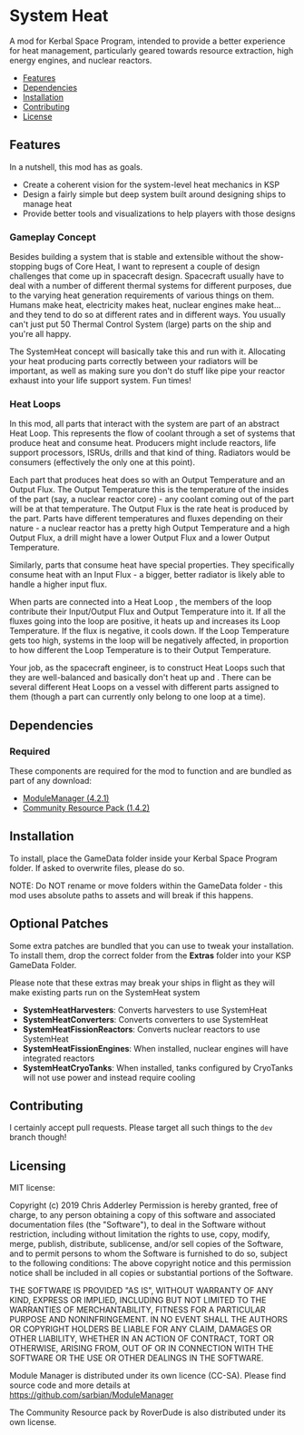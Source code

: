 # System Heat

A mod for Kerbal Space Program, intended to provide a better experience for heat management, particularly geared towards resource extraction, high energy engines, and nuclear reactors.

* [Features](#features)
* [Dependencies](#dependencies)
* [Installation](#installation)
* [Contributing](#contributing)
* [License](#licensing)

## Features

In a nutshell, this mod has as goals.
* Create a coherent vision for the system-level heat mechanics in KSP
* Design a fairly simple but deep system built around designing ships to manage heat
* Provide better tools and visualizations to help players with those designs

### Gameplay Concept

Besides building a system that is stable and extensible without the show-stopping bugs of Core Heat, I want to represent a couple of design challenges that come up in spacecraft design. Spacecraft usually have to deal with a number of different thermal systems for different purposes, due to the varying heat generation requirements of various things on them. Humans make heat, electricity makes heat, nuclear engines make heat... and they tend to do so at different rates and in different ways. You usually can't just put 50 Thermal Control System (large) parts on the ship and you're all happy. 

The SystemHeat concept will basically take this and run with it. Allocating your heat producing parts correctly between your radiators will be important, as well as making sure you don't do stuff like pipe your reactor exhaust into your life support system. Fun times!

### Heat Loops

In this mod, all parts that interact with the system are part of an abstract Heat Loop. This represents the flow of coolant through a set of systems that produce heat and consume heat. Producers might include reactors, life support processors, ISRUs, drills and that kind of thing. Radiators would be consumers (effectively the only one at this point).

Each part that produces heat does so with an Output Temperature and an Output Flux. The Output Temperature this is the temperature of the insides of the part (say, a nuclear reactor core) - any coolant coming out of the part will be at that temperature. The Output Flux is the rate heat is produced by the part. Parts have different temperatures and fluxes depending on their nature - a nuclear reactor has a pretty high Output Temperature and a high Output Flux, a drill might have a lower Output Flux and a lower Output Temperature.

Similarly, parts that consume heat have special properties. They specifically consume heat with an Input Flux - a bigger, better radiator is likely able to handle a higher input flux. 

When parts are connected into a Heat Loop , the members of the loop contribute their Input/Output Flux and Output Temperature into it. If all the fluxes going into the loop are positive, it heats up and increases its Loop Temperature. If the flux is negative, it cools down. If the Loop Temperature gets too high, systems in the loop will be negatively affected, in proportion to how different the Loop Temperature is to their Output Temperature.

Your job, as the spacecraft engineer, is to construct Heat Loops such that they are well-balanced and basically don't heat up and . There can be several different Heat Loops on a vessel with different parts assigned to them (though a part can currently only belong to one loop at a time).


## Dependencies

### Required
These components are required for the mod to function and are bundled as part of any download:
* [ModuleManager (4.2.1)](https://github.com/sarbian/ModuleManager)
* [Community Resource Pack (1.4.2)](https://github.com/BobPalmer/CommunityResourcePack)


## Installation

To install, place the GameData folder inside your Kerbal Space Program folder. If asked to overwrite files, please do so.

NOTE: Do NOT rename or move folders within the GameData folder - this mod uses absolute paths to assets and will break if this happens.

## Optional Patches

Some extra patches are bundled that you can use to tweak your installation. To install them, drop the correct folder from the **Extras** folder into your KSP GameData Folder.

Please note that these extras may break your ships in flight as they will make existing parts run on the SystemHeat system

* **SystemHeatHarvesters**: Converts harvesters to use SystemHeat
* **SystemHeatConverters**: Converts converters to use SystemHeat
* **SystemHeatFissionReactors**: Converts nuclear reactors to use SystemHeat
* **SystemHeatFissionEngines**: When installed, nuclear engines will have integrated reactors
* **SystemHeatCryoTanks**: When installed, tanks configured by CryoTanks will not use power and instead require cooling


## Contributing

I certainly accept pull requests. Please target all such things to the `dev` branch though!

## Licensing

MIT license:

Copyright (c) 2019 Chris Adderley
Permission is hereby granted, free of charge, to any person obtaining a copy of this software and associated documentation files (the "Software"), to deal in the Software without restriction, including without limitation the rights to use, copy, modify, merge, publish, distribute, sublicense, and/or sell copies of the Software, and to permit persons to whom the Software is furnished to do so, subject to the following conditions: The above copyright notice and this permission notice shall be included in all copies or substantial portions of the Software.

THE SOFTWARE IS PROVIDED "AS IS", WITHOUT WARRANTY OF ANY KIND, EXPRESS OR IMPLIED, INCLUDING BUT NOT LIMITED TO THE WARRANTIES OF MERCHANTABILITY, FITNESS FOR A PARTICULAR PURPOSE AND NONINFRINGEMENT. IN NO EVENT SHALL THE AUTHORS OR COPYRIGHT HOLDERS BE LIABLE FOR ANY CLAIM, DAMAGES OR OTHER LIABILITY, WHETHER IN AN ACTION OF CONTRACT, TORT OR OTHERWISE, ARISING FROM, OUT OF OR IN CONNECTION WITH THE SOFTWARE OR THE USE OR OTHER DEALINGS IN THE SOFTWARE.


Module Manager is distributed under its own licence (CC-SA). Please find source code and more details at https://github.com/sarbian/ModuleManager

The Community Resource pack by RoverDude is also distributed under its own license.